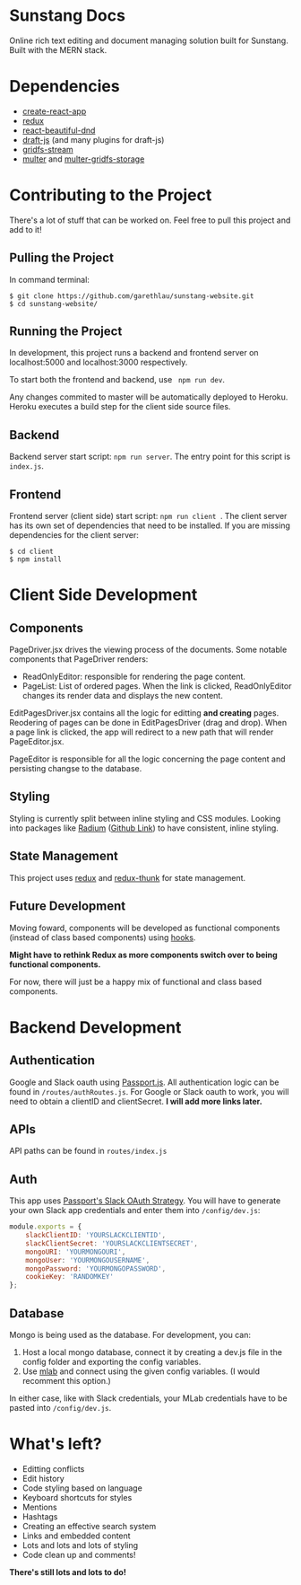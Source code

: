 # Sunstang Docs
Online rich text editing and document managing solution built for Sunstang. Built with the MERN stack.

# Dependencies
- [create-react-app](https://github.com/facebook/create-react-app "https://github.com/facebook/create-react-app")
- [redux](https://redux.js.org/ "https://redux.js.org/")
- [react-beautiful-dnd](https://www.npmjs.com/package/react-beautiful-dnd "https://www.npmjs.com/package/react-beautiful-dnd")
- [draft-js](https://draftjs.org/ "https://draftjs.org/") (and many plugins for draft-js)
- [gridfs-stream](https://www.npmjs.com/package/gridfs-stream "https://www.npmjs.com/package/gridfs-stream")
- [multer](https://www.npmjs.com/package/multer " https://www.npmjs.com/package/multer") and [multer-gridfs-storage](https://www.npmjs.com/package/multer-gridfs-storage "https://www.npmjs.com/package/multer-gridfs-storage")

# Contributing to the Project
There's a lot of stuff that can be worked on. Feel free to pull this project and add to it!

## Pulling the Project
In command terminal:
```
$ git clone https://github.com/garethlau/sunstang-website.git
$ cd sunstang-website/
```

## Running the Project
In development, this project runs a backend and frontend server on localhost:5000 and localhost:3000 respectively. 

To start both the frontend and backend, use ` npm run dev`.

Any changes commited to master will be automatically deployed to Heroku. Heroku executes a build step for the client side source files.

## Backend
Backend server start script: `npm run server`. The entry point for this script is `index.js`. 

## Frontend
Frontend server (client side) start script: `npm run client `. The client server has its own set of dependencies that need to be installed. If you are missing dependencies for the client server:
```
$ cd client
$ npm install
```

# Client Side Development
## Components
PageDriver.jsx drives the viewing process of the documents. Some notable components that PageDriver renders:
- ReadOnlyEditor: responsible for rendering the page content.
- PageList: List of ordered pages. When the link is clicked, ReadOnlyEditor changes its render data and displays the new content.

EditPagesDriver.jsx contains all the logic for editting <b>and creating</b> pages. Reodering of pages can be done in EditPagesDriver (drag and drop). When a page link is clicked, the app will redirect to a new path that will render PageEditor.jsx.

PageEditor is responsible for all the logic concerning the page content and persisting changse to the database.

## Styling
Styling is currently split between inline styling and CSS modules. Looking into packages like [Radium](https://formidable.com/open-source/radium/ "Official Site") ([Github Link](https://github.com/FormidableLabs/radium "Radium on Github")) to have consistent, inline styling. 

## State Management
This project uses [redux](https://redux.js.org/ "https://redux.js.org/") and [redux-thunk](https://github.com/reduxjs/redux-thunk "Redux-Thunk on Github") for state management. 

## Future Development
Moving foward, components will be developed as functional components (instead of class based components) using [hooks](https://reactjs.org/docs/hooks-intro.html). 

<b> Might have to rethink Redux as more components switch over to being functional components.</b>

For now, there will just be a happy mix of functional and class based components.

# Backend Development
## Authentication
Google and Slack oauth using [Passport.js](http://www.passportjs.org/ "http://www.passportjs.org/"). All authentication logic can be found in `/routes/authRoutes.js`. For Google or Slack oauth to work, you will need to obtain a clientID and clientSecret. <b>I will add more links later.</b>

## APIs
API paths can be found in `routes/index.js`

## Auth
This app uses [Passport's Slack OAuth Strategy](http://www.passportjs.org/packages/passport-slack-oauth2/). You will have to generate your own Slack app credentials and enter them into `/config/dev.js`:

``` javascript
module.exports = {
    slackClientID: 'YOURSLACKCLIENTID',
    slackClientSecret: 'YOURSLACKCLIENTSECRET',
    mongoURI: 'YOURMONGOURI',
    mongoUser: 'YOURMONGOUSERNAME',
    mongoPassword: 'YOURMONGOPASSWORD',
    cookieKey: 'RANDOMKEY'
};
```
## Database
Mongo is being used as the database. For development, you can:
1) Host a local mongo database, connect it by creating a dev.js file in the config folder and exporting the config variables. 
2) Use [mlab](https://mlab.com/) and connect using the given config variables. (I would recomment this option.)

In either case, like with Slack credentials, your MLab credentials have to be pasted into `/config/dev.js`. 

# What's left?
- Editting conflicts
- Edit history
- Code styling based on language
- Keyboard shortcuts for styles
- Mentions
- Hashtags
- Creating an effective search system
- Links and embedded content
- Lots and lots and lots of styling
- Code clean up and comments!

<b>There's still lots and lots to do!</b>
